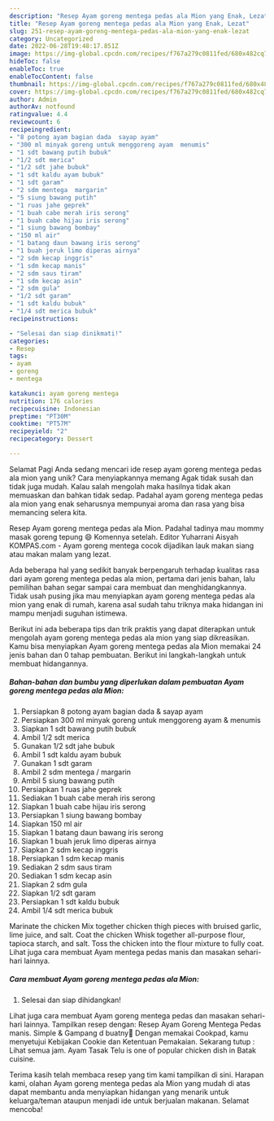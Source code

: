 ```yaml
---
description: "Resep Ayam goreng mentega pedas ala Mion yang Enak, Lezat"
title: "Resep Ayam goreng mentega pedas ala Mion yang Enak, Lezat"
slug: 251-resep-ayam-goreng-mentega-pedas-ala-mion-yang-enak-lezat
category: Uncategorized
date: 2022-06-28T19:48:17.851Z
image: https://img-global.cpcdn.com/recipes/f767a279c0811fed/680x482cq70/ayam-goreng-mentega-pedas-ala-mion-foto-resep-utama.jpg
hideToc: false
enableToc: true
enableTocContent: false
thumbnail: https://img-global.cpcdn.com/recipes/f767a279c0811fed/680x482cq70/ayam-goreng-mentega-pedas-ala-mion-foto-resep-utama.jpg
cover: https://img-global.cpcdn.com/recipes/f767a279c0811fed/680x482cq70/ayam-goreng-mentega-pedas-ala-mion-foto-resep-utama.jpg
author: Admin
authorAv: notfound
ratingvalue: 4.4
reviewcount: 6
recipeingredient:
- "8 potong ayam bagian dada  sayap ayam"
- "300 ml minyak goreng untuk menggoreng ayam  menumis"
- "1 sdt bawang putih bubuk"
- "1/2 sdt merica"
- "1/2 sdt jahe bubuk"
- "1 sdt kaldu ayam bubuk"
- "1 sdt garam"
- "2 sdm mentega  margarin"
- "5 siung bawang putih"
- "1 ruas jahe geprek"
- "1 buah cabe merah iris serong"
- "1 buah cabe hijau iris serong"
- "1 siung bawang bombay"
- "150 ml air"
- "1 batang daun bawang iris serong"
- "1 buah jeruk limo diperas airnya"
- "2 sdm kecap inggris"
- "1 sdm kecap manis"
- "2 sdm saus tiram"
- "1 sdm kecap asin"
- "2 sdm gula"
- "1/2 sdt garam"
- "1 sdt kaldu bubuk"
- "1/4 sdt merica bubuk"
recipeinstructions:

- "Selesai dan siap dinikmati!"
categories:
- Resep
tags:
- ayam
- goreng
- mentega

katakunci: ayam goreng mentega 
nutrition: 176 calories
recipecuisine: Indonesian
preptime: "PT30M"
cooktime: "PT57M"
recipeyield: "2"
recipecategory: Dessert

---
```



Selamat Pagi Anda sedang mencari ide resep ayam goreng mentega pedas ala mion yang unik? Cara menyiapkannya memang Agak tidak susah dan tidak juga mudah. Kalau salah mengolah maka hasilnya tidak akan memuaskan dan bahkan tidak sedap. Padahal ayam goreng mentega pedas ala mion yang enak seharusnya mempunyai aroma dan rasa yang bisa memancing selera kita.


Resep Ayam goreng mentega pedas ala Mion. Padahal tadinya mau mommy masak goreng tepung 😄 Komennya setelah. Editor Yuharrani Aisyah KOMPAS.com - Ayam goreng mentega cocok dijadikan lauk makan siang atau makan malam yang lezat.

Ada beberapa hal yang sedikit banyak berpengaruh terhadap kualitas rasa dari ayam goreng mentega pedas ala mion, pertama dari jenis bahan, lalu pemilihan bahan segar sampai cara membuat dan menghidangkannya. Tidak usah pusing jika mau menyiapkan ayam goreng mentega pedas ala mion yang enak di rumah, karena asal sudah tahu triknya maka hidangan ini mampu menjadi suguhan istimewa.


Berikut ini ada beberapa tips dan trik praktis yang dapat diterapkan untuk mengolah ayam goreng mentega pedas ala mion yang siap dikreasikan. Kamu bisa menyiapkan Ayam goreng mentega pedas ala Mion memakai 24 jenis bahan dan 0 tahap pembuatan. Berikut ini langkah-langkah untuk membuat hidangannya.

<!--inarticleads1-->

##### Bahan-bahan dan bumbu yang diperlukan dalam pembuatan Ayam goreng mentega pedas ala Mion:

1. Persiapkan 8 potong ayam bagian dada &amp; sayap ayam
1. Persiapkan 300 ml minyak goreng untuk menggoreng ayam &amp; menumis
1. Siapkan 1 sdt bawang putih bubuk
1. Ambil 1/2 sdt merica
1. Gunakan 1/2 sdt jahe bubuk
1. Ambil 1 sdt kaldu ayam bubuk
1. Gunakan 1 sdt garam
1. Ambil 2 sdm mentega / margarin
1. Ambil 5 siung bawang putih
1. Persiapkan 1 ruas jahe geprek
1. Sediakan 1 buah cabe merah iris serong
1. Siapkan 1 buah cabe hijau iris serong
1. Persiapkan 1 siung bawang bombay
1. Siapkan 150 ml air
1. Siapkan 1 batang daun bawang iris serong
1. Siapkan 1 buah jeruk limo diperas airnya
1. Siapkan 2 sdm kecap inggris
1. Persiapkan 1 sdm kecap manis
1. Sediakan 2 sdm saus tiram
1. Sediakan 1 sdm kecap asin
1. Siapkan 2 sdm gula
1. Siapkan 1/2 sdt garam
1. Persiapkan 1 sdt kaldu bubuk
1. Ambil 1/4 sdt merica bubuk


Marinate the chicken Mix together chicken thigh pieces with bruised garlic, lime juice, and salt. Coat the chicken Whisk together all-purpose flour, tapioca starch, and salt. Toss the chicken into the flour mixture to fully coat. Lihat juga cara membuat Ayam mentega pedas manis dan masakan sehari-hari lainnya. 

<!--inarticleads2-->

##### Cara membuat Ayam goreng mentega pedas ala Mion:


1. Selesai dan siap dihidangkan!

Lihat juga cara membuat Ayam goreng mentega pedas dan masakan sehari-hari lainnya. Tampilkan resep dengan: Resep Ayam Goreng Mentega Pedas manis. Simple &amp; Gampang d buatny🥰 Dengan memakai Cookpad, kamu menyetujui Kebijakan Cookie dan Ketentuan Pemakaian. Sekarang tutup : Lihat semua jam. Ayam Tasak Telu is one of popular chicken dish in Batak cuisine. 

Terima kasih telah membaca resep yang tim kami tampilkan di sini. Harapan kami, olahan Ayam goreng mentega pedas ala Mion yang mudah di atas dapat membantu anda menyiapkan hidangan yang menarik untuk keluarga/teman ataupun menjadi ide untuk berjualan makanan. Selamat mencoba!
